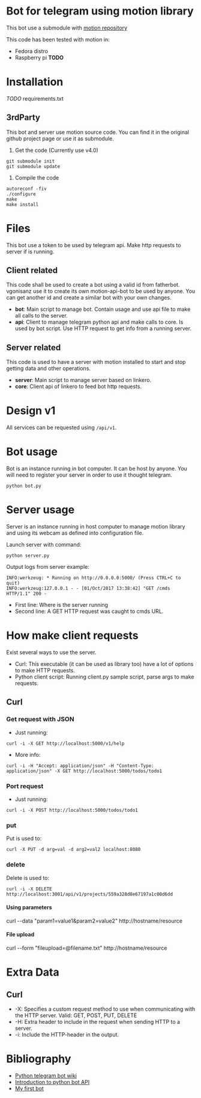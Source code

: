 # Bot for telegram using motion library

This bot use a submodule with [motion repository](https://github.com/Motion-Project/motion)

This code has been tested with motion in:

* Fedora distro
* Raspberry pi **TODO**

# Installation

*TODO* requirements.txt

## 3rdParty

This bot and server use motion source code. You can find it in the original github project page or use it as submodule.

1. Get the code (Currently use v4.0)

```
git submodule init
git submodule update
```

1. Compile the code

```
autoreconf -fiv
./configure
make
make install
```

# Files

This bot use a token to be used by telegram api. Make http requests to server if is running.

## Client related

This code shall be used to create a bot using a valid id from fatherbot. vgonisanz use it to create its own motion-api-bot to be used by anyone.
You can get another id and create a similar bot with your own changes.

* **bot**: Main script to manage bot. Contain usage and use api file to make all calls to the server.
* **api**: Client to manage telegram python api and make calls to core. Is used by bot script. Use HTTP request to get info from a running server.

## Server related

This code is used to have a server with motion installed to start and stop getting data and other operations.

* **server**: Main script to manage server based on linkero.
* **core**: Client api of linkero to feed bot http requests.

# Design v1

All services can be requested using ```/api/v1```.

# Bot usage

Bot is an instance running in bot computer. It can be host by anyone. You will need to register your server in order to use it thought telegram.

```
python bot.py
```

# Server usage

Server is an instance running in host computer to manage motion library and using its webcam as defined into configuration file.

Launch server with command:

```
python server.py
```

Output logs from server example:
```
INFO:werkzeug: * Running on http://0.0.0.0:5000/ (Press CTRL+C to quit)
INFO:werkzeug:127.0.0.1 - - [01/Oct/2017 13:38:42] "GET /cmds HTTP/1.1" 200 -
```

* First line: Where is the server running
* Second line: A GET HTTP request was caught to cmds URL.

# How make client requests

Exist several ways to use the server.

* Curl: This executable (it can be used as library too) have a lot of options to make HTTP requests.
* Python client script: Running client.py sample script, parse args to make requests.

## Curl

### Get request with JSON

* Just running:
```
curl -i -X GET http://localhost:5000/v1/help
```
* More info:
```
curl -i -H "Accept: application/json" -H "Content-Type: application/json" -X GET http://localhost:5000/todos/todo1
```

### Port request

* Just running:
```
curl -i -X POST http://localhost:5000/todos/todo1
```

### put

Put is used to:
```
curl -X PUT -d arg=val -d arg2=val2 localhost:8080
```

### delete

Delete is used to:
```
curl -i -X DELETE http://localhost:3001/api/v1/projects/559a328d8e67197a1c00d6dd
```

#### Using parameters

curl --data "param1=value1&param2=value2" http://hostname/resource

#### File upload

curl --form "fileupload=@filename.txt" http://hostname/resource

# Extra Data

## Curl

* -X: Specifies a custom request method to use when communicating with the HTTP server. Valid: GET, POST, PUT, DELETE
* -H: Extra header to include in the request when sending HTTP to a server.
* -i: Include the HTTP-header in the output.

# Bibliography

* [Python telegram bot wiki](https://github.com/python-telegram-bot/python-telegram-bot/wiki)
* [Introduction to python bot API](https://github.com/python-telegram-bot/python-telegram-bot/wiki/Introduction-to-the-API)
* [My first bot](https://github.com/python-telegram-bot/python-telegram-bot/wiki/Extensions-%E2%80%93-Your-first-Bot)
